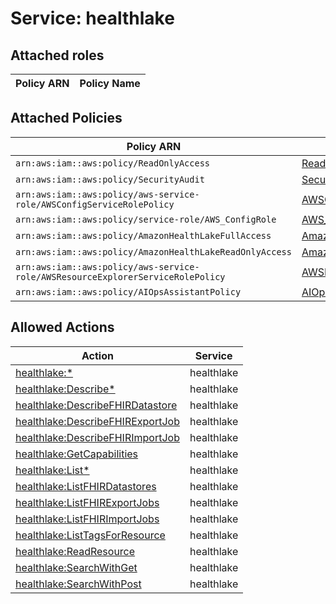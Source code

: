 # Service: healthlake

## Attached roles

| Policy ARN | Policy Name |
|------------|-------------|
## Attached Policies

| Policy ARN | Policy Name |
|------------|-------------|
| `arn:aws:iam::aws:policy/ReadOnlyAccess` | [ReadOnlyAccess](../policies.md#readonlyaccess) |
| `arn:aws:iam::aws:policy/SecurityAudit` | [SecurityAudit](../policies.md#securityaudit) |
| `arn:aws:iam::aws:policy/aws-service-role/AWSConfigServiceRolePolicy` | [AWSConfigServiceRolePolicy](../policies.md#awsconfigservicerolepolicy) |
| `arn:aws:iam::aws:policy/service-role/AWS_ConfigRole` | [AWS_ConfigRole](../policies.md#aws_configrole) |
| `arn:aws:iam::aws:policy/AmazonHealthLakeFullAccess` | [AmazonHealthLakeFullAccess](../policies.md#amazonhealthlakefullaccess) |
| `arn:aws:iam::aws:policy/AmazonHealthLakeReadOnlyAccess` | [AmazonHealthLakeReadOnlyAccess](../policies.md#amazonhealthlakereadonlyaccess) |
| `arn:aws:iam::aws:policy/aws-service-role/AWSResourceExplorerServiceRolePolicy` | [AWSResourceExplorerServiceRolePolicy](../policies.md#awsresourceexplorerservicerolepolicy) |
| `arn:aws:iam::aws:policy/AIOpsAssistantPolicy` | [AIOpsAssistantPolicy](../policies.md#aiopsassistantpolicy) |

## Allowed Actions

| Action | Service |
|--------|---------|
| [healthlake:*](../actions.md#healthlake:all) | healthlake |
| [healthlake:Describe*](../actions.md#healthlake:describeall) | healthlake |
| [healthlake:DescribeFHIRDatastore](../actions.md#healthlake:describefhirdatastore) | healthlake |
| [healthlake:DescribeFHIRExportJob](../actions.md#healthlake:describefhirexportjob) | healthlake |
| [healthlake:DescribeFHIRImportJob](../actions.md#healthlake:describefhirimportjob) | healthlake |
| [healthlake:GetCapabilities](../actions.md#healthlake:getcapabilities) | healthlake |
| [healthlake:List*](../actions.md#healthlake:listall) | healthlake |
| [healthlake:ListFHIRDatastores](../actions.md#healthlake:listfhirdatastores) | healthlake |
| [healthlake:ListFHIRExportJobs](../actions.md#healthlake:listfhirexportjobs) | healthlake |
| [healthlake:ListFHIRImportJobs](../actions.md#healthlake:listfhirimportjobs) | healthlake |
| [healthlake:ListTagsForResource](../actions.md#healthlake:listtagsforresource) | healthlake |
| [healthlake:ReadResource](../actions.md#healthlake:readresource) | healthlake |
| [healthlake:SearchWithGet](../actions.md#healthlake:searchwithget) | healthlake |
| [healthlake:SearchWithPost](../actions.md#healthlake:searchwithpost) | healthlake |